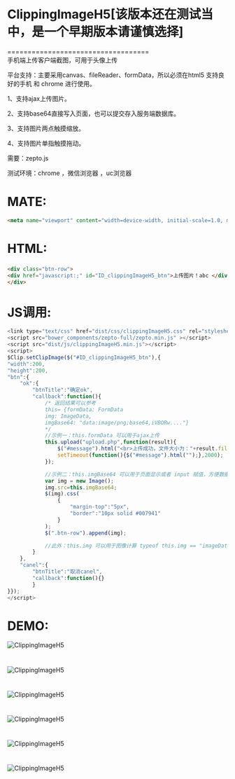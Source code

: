 # ClippingImageH5[该版本还在测试当中，是一个早期版本请谨慎选择]
===================================  
手机端上传客户端截图，可用于头像上传

平台支持：主要采用canvas、fileReader、formData，所以必须在html5 支持良好的手机 和 chrome 进行使用。

1、支持ajax上传图片。

2、支持base64直接写入页面，也可以提交存入服务端数据库。

3、支持图片两点触摸缩放。

4、支持图片单指触摸拖动。

需要：zepto.js

测试环境：chrome ，微信浏览器 ，uc浏览器

MATE:
===================================
```html
<meta name="viewport" content="width=device-width, initial-scale=1.0, minimum-scale=1.0, maximum-scale=1.0, user-scalable=no">
```

HTML:
===================================  
###
```html
<div class="btn-row">
<div href="javascript:;" id="ID_clippingImageH5_btn">上传图片！abc </div>
</div>
```

JS调用:
===================================  
```javascript
<link type="text/css" href="dist/css/clippingImageH5.css" rel="stylesheet" />
<script src="bower_components/zepto-full/zepto.min.js" ></script>
<script src="dist/js/clippingImageH5.min.js"></script>
<script>
$Clip.setClipImage($("#ID_clippingImageH5_btn"),{
"width":200,
"height":200,
"btn":{
    "ok":{
        "btnTitle":"确定ok",
        "callback":function(){
            /* 返回结果可以参考
            this= {formData: FormData
            img: ImageData,
            imgBase64: "data:image/png;base64,iVBORw...."}
            */
            //示例一：this.formData 可以用于ajax上传
            this.upload("upload.php",function(result){
                $("#message").html("<br>上传成功，文件大小为："+result.file.size+"b<br>");
                setTimeout(function(){$("#message").html("");},2000);
            });

            //示例二：this.imgBase64 可以用于页面显示或者 input 赋值，方便数据库存储
            var img = new Image();
            img.src=this.imgBase64;
            $(img).css(
                {
                    "margin-top":"5px",
                    "border":"10px solid #007941"
                }
            );
            $(".btn-row").append(img);

            //此外：this.img 可以用于图像计算 typeof this.img == "imageData"
        }
    },
    "canel":{
        "btnTitle":"取消canel",
        "callback":function(){}
        }
}});
</script>
```

DEMO:
===================================
![ClippingImageH5](/Screenshot/qrcode.png)
#
![ClippingImageH5](/Screenshot/1.png)
#
![ClippingImageH5](/Screenshot/2.png)
#
![ClippingImageH5](/Screenshot/3.png)
#
![ClippingImageH5](/Screenshot/4.png)
#
![ClippingImageH5](/Screenshot/5.png)
